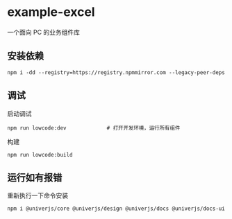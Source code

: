 # example-excel

一个面向 PC 的业务组件库

## 安装依赖

```base
npm i -dd --registry=https://registry.npmmirror.com --legacy-peer-deps
```

## 调试
启动调试

```
npm run lowcode:dev             # 打开开发环境，运行所有组件
```

构建

```
npm run lowcode:build
```



## 运行如有报错

重新执行一下命令安装

```bash
npm i @univerjs/core @univerjs/design @univerjs/docs @univerjs/docs-ui @univerjs/engine-formula @univerjs/engine-render @univerjs/sheets @univerjs/sheets-formula @univerjs/sheets-ui @univerjs/ui --save --registry=https://registry.npmmirror.com
```
